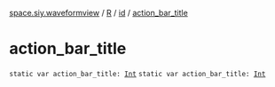 [space.siy.waveformview](../../index.md) / [R](../index.md) / [id](index.md) / [action_bar_title](./action_bar_title.md)

# action_bar_title

`static var action_bar_title: `[`Int`](https://kotlinlang.org/api/latest/jvm/stdlib/kotlin/-int/index.html)
`static var action_bar_title: `[`Int`](https://kotlinlang.org/api/latest/jvm/stdlib/kotlin/-int/index.html)